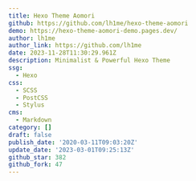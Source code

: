 ```yaml
---
title: Hexo Theme Aomori
github: https://github.com/lh1me/hexo-theme-aomori
demo: https://hexo-theme-aomori-demo.pages.dev/
author: lh1me
author_link: https://github.com/lh1me
date: 2023-11-28T11:30:29.961Z
description: Minimalist & Powerful Hexo Theme
ssg:
  - Hexo
css:
  - SCSS
  - PostCSS
  - Stylus
cms:
  - Markdown
category: []
draft: false
publish_date: '2020-03-11T09:03:20Z'
update_date: '2023-03-01T09:25:13Z'
github_star: 382
github_fork: 47
---
```


